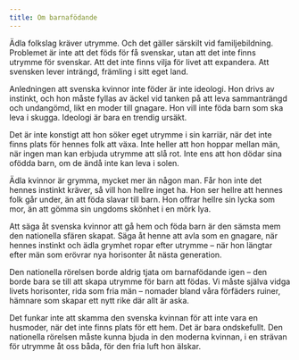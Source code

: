 ```yaml
---
title: Om barnafödande
---
```

Ädla folkslag kräver utrymme. Och det gäller särskilt vid familjebildning. Problemet är inte att det föds för få svenskar, utan att det inte finns utrymme för svenskar. Att det inte finns vilja för livet att expandera. Att svensken lever inträngd, främling i sitt eget land.

Anledningen att svenska kvinnor inte föder är inte ideologi. Hon drivs av instinkt, och hon måste fyllas av äckel vid tanken på att leva sammanträngd och undangömd, likt en moder till gnagare. Hon vill inte föda barn som ska leva i skugga. Ideologi är bara en trendig ursäkt.

Det är inte konstigt att hon söker eget utrymme i sin karriär, när det inte finns plats för hennes folk att växa. Inte heller att hon hoppar mellan män, när ingen man kan erbjuda utrymme att slå rot. Inte ens att hon dödar sina ofödda barn, om de ändå inte kan leva i solen.

Ädla kvinnor är grymma, mycket mer än någon man. Får hon inte det hennes instinkt kräver, så vill hon hellre inget ha. Hon ser hellre att hennes folk går under, än att föda slavar till barn. Hon offrar hellre sin lycka som mor, än att gömma sin ungdoms skönhet i en mörk lya.

Att säga åt svenska kvinnor att gå hem och föda barn är den sämsta mem den nationella sfären skapat. Säga åt henne att avla som en gnagare, när hennes instinkt och ädla grymhet ropar efter utrymme – när hon längtar efter män som erövrar nya horisonter åt nästa generation.

Den nationella rörelsen borde aldrig tjata om barnafödande igen – den borde bara se till att skapa utrymme för barn att födas. Vi måste själva vidga livets horisonter, rida som fria män – nomader bland våra förfäders ruiner, hämnare som skapar ett nytt rike där allt är aska.

Det funkar inte att skamma den svenska kvinnan för att inte vara en husmoder, när det inte finns plats för ett  hem. Det är bara ondskefullt. Den nationella rörelsen måste kunna bjuda in den moderna kvinnan, i en strävan för utrymme åt oss båda, för den fria luft hon älskar.
